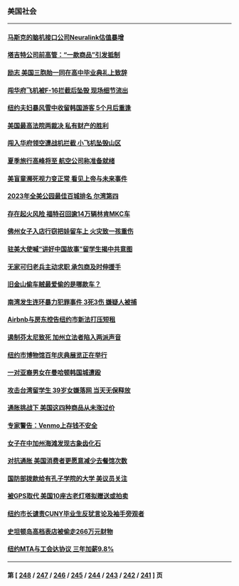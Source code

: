 ### 美国社会
---
#### [马斯克的脑机接口公司Neuralink估值暴增](../../pages/ncid1078160/n14010581.md) 
#### [塔吉特公司前高管：“一款商品”引发抵制](../../pages/ncid1078160/n14010514.md) 
#### [励志 美国三胞胎一同在高中毕业典礼上致辞](../../pages/ncid1078160/n14010218.md) 
#### [闯华府飞机被F-16拦截后坠毁 现场细节流出](../../pages/ncid1078160/n14010481.md) 
#### [纽约夫妇暴风雪中收留韩国游客 5个月后重逢](../../pages/ncid1078160/n14010097.md) 
#### [美国最高法院两裁决 私有财产的胜利](../../pages/ncid1078160/n14010115.md) 
#### [闯入华府领空遭战机拦截 小飞机坠毁山区](../../pages/ncid1078160/n14009967.md) 
#### [夏季旅行高峰将至 航空公司称准备就绪](../../pages/ncid1078160/n14009816.md) 
#### [美盲童濒死视力变正常 看见上帝与未来事件](../../pages/ncid1078160/n14009563.md) 
#### [2023年全美公园最佳百城排名 尔湾第四](../../pages/ncid1078160/n14009495.md) 
#### [存在起火风险 福特召回逾14万辆林肯MKC车](../../pages/ncid1078160/n14009464.md) 
#### [佛州女子入店行窃把娃留车上 火灾致一孩重伤](../../pages/ncid1078160/n14009459.md) 
#### [驻美大使喊“讲好中国故事”留学生揭中共意图](../../pages/ncid1078160/n14009303.md) 
#### [无家可归老兵主动求职 承包商及时伸援手](../../pages/ncid1078160/n14009308.md) 
#### [旧金山偷车贼最爱偷的是哪款车？](../../pages/ncid1078160/n14009235.md) 
#### [南湾发生连环暴力犯罪事件 3死3伤  嫌疑人被捕](../../pages/ncid1078160/n14009217.md) 
#### [Airbnb与房东控告纽约市新法打压短租](../../pages/ncid1078160/n14009136.md) 
#### [遏制芬太尼致死 加州立法者陷入两派声音](../../pages/ncid1078160/n14009142.md) 
#### [纽约市博物馆百年庆典展览正在举行](../../pages/ncid1078160/n14009145.md) 
#### [一对亚裔男女在曼哈顿韩国城遭殴](../../pages/ncid1078160/n14009147.md) 
#### [攻击台湾留学生 39岁女嫌落网 当天无保释放](../../pages/ncid1078160/n14009175.md) 
#### [通胀挑战下 美国这四种商品从未涨过价](../../pages/ncid1078160/n14009059.md) 
#### [专家警告：Venmo上存钱不安全](../../pages/ncid1078160/n14009079.md) 
#### [女子在中加州海滩发现古象齿化石](../../pages/ncid1078160/n14009066.md) 
#### [对抗通胀 美国消费者更愿意减少去餐馆次数](../../pages/ncid1078160/n14009029.md) 
#### [国防部拨款给有孔子学院的大学 美议员关注](../../pages/ncid1078160/n14009009.md) 
#### [被GPS取代 美国10座古老灯塔拟赠送或拍卖](../../pages/ncid1078160/n14008658.md) 
#### [纽约市长谴责CUNY毕业生反犹言论及袖手旁观者](../../pages/ncid1078160/n14008561.md) 
#### [史坦顿岛高档表店被偷走266万元财物](../../pages/ncid1078160/n14008575.md) 
#### [纽约MTA与工会达协议 三年加薪9.8%](../../pages/ncid1078160/n14008522.md) 

---
#### 第 [ [248](./248.md) / [247](./247.md) / [246](./246.md) / [245](./245.md) / [244](./244.md) / [243](./243.md) / [242](./242.md) / [241](./241.md) ] 页
